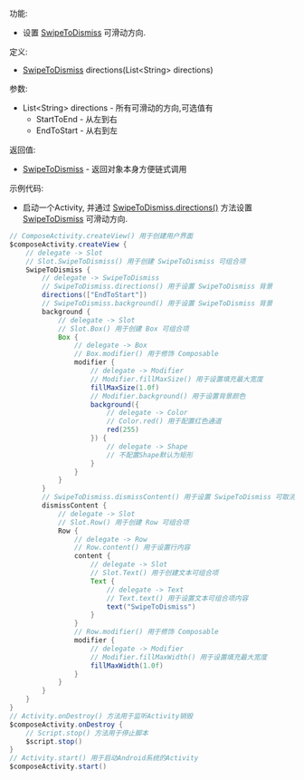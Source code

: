 功能:

+ 设置 [SwipeToDismiss](/API/UI/Compose/Widget/SwipeToDismiss/README.md) 可滑动方向.

定义:

+ [SwipeToDismiss](/API/UI/Compose/Widget/SwipeToDismiss/README.md) directions(List\<String\> directions)

参数:

+ List\<String\> directions - 所有可滑动的方向,可选值有
    + StartToEnd - 从左到右
    + EndToStart - 从右到左

返回值:

+ [SwipeToDismiss](/API/UI/Compose/Widget/SwipeToDismiss/README.md) - 返回对象本身方便链式调用

示例代码:

+ 启动一个Activity,
  并通过 [SwipeToDismiss.directions()](/API/UI/Compose/Widget/SwipeToDismiss/README.md?id=directions)
  方法设置 [SwipeToDismiss](/API/UI/Compose/Widget/SwipeToDismiss/README.md) 可滑动方向.

```groovy
// ComposeActivity.createView() 用于创建用户界面
$composeActivity.createView {
    // delegate -> Slot
    // Slot.SwipeToDismiss() 用于创建 SwipeToDismiss 可组合项
    SwipeToDismiss {
        // delegate -> SwipeToDismiss
        // SwipeToDismiss.directions() 用于设置 SwipeToDismiss 背景
        directions(["EndToStart"])
        // SwipeToDismiss.background() 用于设置 SwipeToDismiss 背景
        background {
            // delegate -> Slot
            // Slot.Box() 用于创建 Box 可组合项
            Box {
                // delegate -> Box
                // Box.modifier() 用于修饰 Composable
                modifier {
                    // delegate -> Modifier
                    // Modifier.fillMaxSize() 用于设置填充最大宽度
                    fillMaxSize(1.0f)
                    // Modifier.background() 用于设置背景颜色
                    background({
                        // delegate -> Color
                        // Color.red() 用于配置红色通道
                        red(255)
                    }) {
                        // delegate -> Shape
                        // 不配置Shape默认为矩形
                    }
                }
            }
        }
        // SwipeToDismiss.dismissContent() 用于设置 SwipeToDismiss 可取消内容
        dismissContent {
            // delegate -> Slot
            // Slot.Row() 用于创建 Row 可组合项
            Row {
                // delegate -> Row
                // Row.content() 用于设置行内容
                content {
                    // delegate -> Slot
                    // Slot.Text() 用于创建文本可组合项
                    Text {
                        // delegate -> Text
                        // Text.text() 用于设置文本可组合项内容
                        text("SwipeToDismiss")
                    }
                }
                // Row.modifier() 用于修饰 Composable
                modifier {
                    // delegate -> Modifier
                    // Modifier.fillMaxWidth() 用于设置填充最大宽度
                    fillMaxWidth(1.0f)
                }
            }
        }
    }
}
// Activity.onDestroy() 方法用于监听Activity销毁
$composeActivity.onDestroy {
    // Script.stop() 方法用于停止脚本
    $script.stop()
}
// Activity.start() 用于启动Android系统的Activity
$composeActivity.start()
```